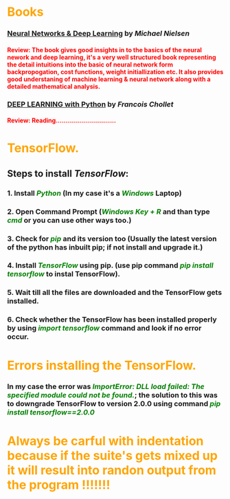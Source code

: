 # <font color='orange'>Books</font>
### [Neural Networks & Deep Learning](http://neuralnetworksanddeeplearning.com/index.html) by _Michael Nielsen_
#### <font color="red">Review: The book gives good insights in to the basics of the neural nework and deep learning, it's a very well structured book representing the detail intuitions into the basic of neural network form backpropogation, cost functions, weight initiallization etc. It also provides good understaning of machine learning & neural network along with a detailed mathematical analysis. </font>
### [DEEP LEARNING with Python](https://www.amazon.com/Deep-Learning-Python-Francois-Chollet/dp/1617294438) by _Francois Chollet_
#### <font color='red'>Review: Reading..............................</font>


# <font color='orange'>TensorFlow.</font>
## Steps to install _TensorFlow_:
### 1. Install <font color="green"><em> Python </em></font> (In my case it's a <font color="green"><em>Windows</em></font> Laptop) 
### 2. Open Command Prompt (<font color="green"><em>Windows Key + R</em> </font>and than type <font color="green"><em>cmd</em></font> or you can use other ways too.)
### 3. Check for <font color="green"><em>pip</em></font> and its version too (Usually the latest version of the python has inbuilt pip; if not install and upgrade it.)
### 4. Install <font color="green"><em>TensorFlow</em></font> using pip. (use pip command <font color="green"><em>pip install tensorflow</em></font> to instal TensorFlow).
### 5. Wait till all the files are downloaded and the TensorFlow gets installed.
### 6. Check whether the TensorFlow has been installed properly by using <font color="green"><em>import tensorflow</em></font> command and look if no error occur.

# <font color='orange'>Errors installing the TensorFlow.</font>

### In my case the error was <font color="green"><em>ImportError: DLL load failed: The specified module could not be found.</em></font>; the solution to this was to downgrade TensorFlow to version 2.0.0 using command <font color="green"><em>pip install tensorflow==2.0.0</em></font> 

# <font color='orange'> Always be carful with indentation because if the suite's gets mixed up it will result into randon output from the program !!!!!!! </font>
